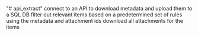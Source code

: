 "# api_extract" 
connect to an API to download metadata and upload them to a SQL DB
filter out relevant items based on a predetermined set of rules
using the metadata and attachment ids download all attachments for the items
